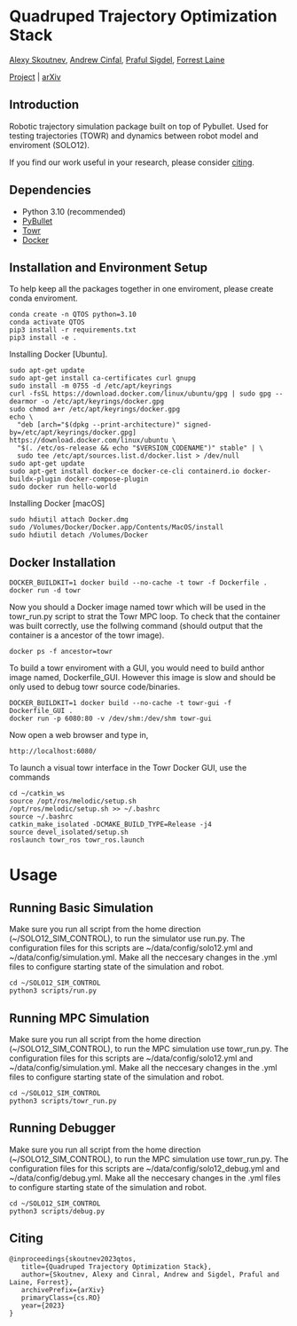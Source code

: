 # Quadruped Trajectory Optimization Stack
[Alexy Skoutnev](https://alexyskoutnev.github.io/alexyskoutnev-github.io/index.html), [Andrew Cinfal](https://github.com/cinaral), [Praful Sigdel](https://praful22.github.io/), [Forrest Laine](https://github.com/forrestlaine)

[Project](https://alexyskoutnev.github.io/Quadruped-Trajectory-Optimization-Stack/) | [arXiv](https://arxiv.org/abs/2309.09058)

## Introduction

Robotic trajectory simulation package built on top of Pybullet. Used for testing trajectories (TOWR) and dynamics between robot model and enviroment  (SOLO12).

If you find our work useful in your research, please consider [citing](#citing).

## Dependencies

- Python 3.10 (recommended)
- [PyBullet](https://github.com/bulletphysics/bullet3/)
- [Towr](https://github.com/ethz-adrl/towr)
- [Docker](https://www.docker.com/)

## Installation and Environment Setup
To help keep all the packages together in one enviroment, please create conda enviroment.

```console
conda create -n QTOS python=3.10
conda activate QTOS
pip3 install -r requirements.txt
pip3 install -e .
```
Installing Docker [Ubuntu].
```console
sudo apt-get update
sudo apt-get install ca-certificates curl gnupg
sudo install -m 0755 -d /etc/apt/keyrings
curl -fsSL https://download.docker.com/linux/ubuntu/gpg | sudo gpg --dearmor -o /etc/apt/keyrings/docker.gpg
sudo chmod a+r /etc/apt/keyrings/docker.gpg
echo \
  "deb [arch="$(dpkg --print-architecture)" signed-by=/etc/apt/keyrings/docker.gpg] https://download.docker.com/linux/ubuntu \
  "$(. /etc/os-release && echo "$VERSION_CODENAME")" stable" | \
  sudo tee /etc/apt/sources.list.d/docker.list > /dev/null
sudo apt-get update
sudo apt-get install docker-ce docker-ce-cli containerd.io docker-buildx-plugin docker-compose-plugin
sudo docker run hello-world
```
Installing Docker [macOS]
```console
sudo hdiutil attach Docker.dmg
sudo /Volumes/Docker/Docker.app/Contents/MacOS/install
sudo hdiutil detach /Volumes/Docker
```

## Docker Installation
```console
DOCKER_BUILDKIT=1 docker build --no-cache -t towr -f Dockerfile .
docker run -d towr
```
Now you should a Docker image named towr which will be used in the towr_run.py script to strat the Towr MPC loop.
To check that the container was built correctly, use the follwing command (should output that the container is a ancestor of the towr image).
```console
docker ps -f ancestor=towr
```
To build a towr enviroment with a GUI, you would need to build anthor image named, Dockerfile_GUI. However this image is slow and should be only used to debug towr source code/binaries. 
```console
DOCKER_BUILDKIT=1 docker build --no-cache -t towr-gui -f Dockerfile_GUI .
docker run -p 6080:80 -v /dev/shm:/dev/shm towr-gui
```
Now open a web browser and type in,
```
http://localhost:6080/
```
To launch a visual towr interface in the Towr Docker GUI, use the commands
```console
cd ~/catkin_ws
source /opt/ros/melodic/setup.sh
/opt/ros/melodic/setup.sh >> ~/.bashrc
source ~/.bashrc
catkin_make_isolated -DCMAKE_BUILD_TYPE=Release -j4
source devel_isolated/setup.sh
roslaunch towr_ros towr_ros.launch
```

# Usage

## Running Basic Simulation
Make sure you run all script from the home direction (~/SOLO12_SIM_CONTROL), to run the simulator use run.py. The configuration files for this scripts are ~/data/config/solo12.yml and ~/data/config/simulation.yml. Make all the neccesary changes in the .yml files to configure starting state of the simulation and robot.
```
cd ~/SOLO12_SIM_CONTROL
python3 scripts/run.py

```

## Running MPC Simulation 
Make sure you run all script from the home direction (~/SOLO12_SIM_CONTROL), to run the MPC simulation use towr_run.py. The configuration files for this scripts are ~/data/config/solo12.yml and ~/data/config/simulation.yml. Make all the neccesary changes in the .yml files to configure starting state of the simulation and robot.
```
cd ~/SOLO12_SIM_CONTROL
python3 scripts/towr_run.py
```

## Running Debugger 
Make sure you run all script from the home direction (~/SOLO12_SIM_CONTROL), to run the MPC simulation use towr_run.py. The configuration files for this scripts are ~/data/config/solo12_debug.yml and ~/data/config/debug.yml. Make all the neccesary changes in the .yml files to configure starting state of the simulation and robot.
```
cd ~/SOLO12_SIM_CONTROL
python3 scripts/debug.py
```


## Citing
```
@inproceedings{skoutnev2023qtos,
   title={Quadruped Trajectory Optimization Stack},
   author={Skoutnev, Alexy and Cinral, Andrew and Sigdel, Praful and Laine, Forrest},
   archivePrefix={arXiv}
   primaryClass={cs.RO}
   year={2023}
}
```